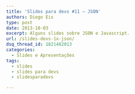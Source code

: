 ```yaml
---
title: 'Slides para devs #11 – JSON'
authors: Diego Eis
type: post
date: 2013-10-03
excerpt: Alguns slides sobre JSON e Javascript.
url: /slides-devs-1x-json/
dsq_thread_id: 1821482013
categories:
  - Slides e Apresentações
tags:
  - slides
  - slides para devs
  - slidesparadevs

---
```

